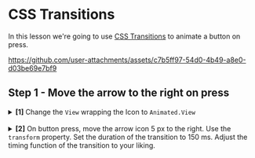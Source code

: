 # CSS Transitions

In this lesson we're going to use [CSS Transitions](https://docs.swmansion.com/react-native-reanimated/docs/next/category/css-transitions) to animate a button on press.

https://github.com/user-attachments/assets/c7b5ff97-54d0-4b49-a8e0-d03be69e7bf9

## Step 1 - Move the arrow to the right on press

<details>
<summary>
  <b>[1]</b> Change the <code>View</code> wrapping the Icon to <code>Animated.View</code>
</summary>

```jsx
import Animated from "react-native-reanimated";

<Animated.View>
  <Octicons name="arrow-right" size={24} color="white" />
</Animated.View>
```

</details>
<br />

<details>
<summary>
  <b>[2]</b> On button press, move the arrow icon 5 px to the right. Use the <code>transform</code> property. Set the duration of the transition to 150 ms. Adjust the timing function of the transition to your liking.
</summary>
  <br/>
<details>

```jsx
<Animated.View
  style={{
    transitionProperty: "transform",
    transitionDuration: 150,
    transform: [{ translateX: pressed ? 5 : 0 }],
    transitionTimingFunction: "ease-in",
  }}
>
  <Octicons name="arrow-right" size={24} color="white" />
</Animated.View>
```

</details>
<br/>

## Step 2 - Animate the button background on press

https://github.com/user-attachments/assets/c7b5ff97-54d0-4b49-a8e0-d03be69e7bf9

<details>
<summary>
  <b>[1]</b> Change the <code>View</code> wrapping the select size button to an <code>Animated.View</code>
</summary>

```jsx
<Animated.View
  style={[
    styles.selectSizeButtonBackground,
    { width: layout.width, height: layout.height },
  ]}
/>
```

</details>
<br />

<details>
<summary>
  <b>[2]</b> Move the button 5 px to the left and up on press. Set the duration of the transition to 150 ms.
</summary>

```jsx
<Animated.View
  style={[
    styles.selectSizeButtonBackground,
    { width: layout.width, height: layout.height },
    {
      transitionProperty: "transform",
      transitionDuration: 150,
      transform: [
        { translateX: pressed ? -5 : 0 },
        { translateY: pressed ? -5 : 0 },
      ],
      transitionTimingFunction: "ease-in",
    },
  ]}
/>
```

</details>
<br />


## Next step

**Go to: [Tienda](../Tienda/)**
